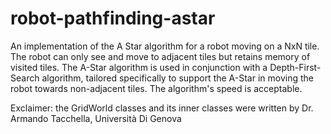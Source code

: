 # robot-pathfinding-astar

An implementation of the A Star algorithm for a robot moving on a NxN tile. The robot can only see and move to adjacent tiles but retains memory of visited tiles. The A-Star algorithm is used in conjunction with a Depth-First-Search algorithm, tailored specifically to support the A-Star in moving the robot towards non-adjacent tiles. The algorithm's speed is acceptable.

Exclaimer: the GridWorld classes and its inner classes were written by Dr. Armando Tacchella, Università Di Genova
